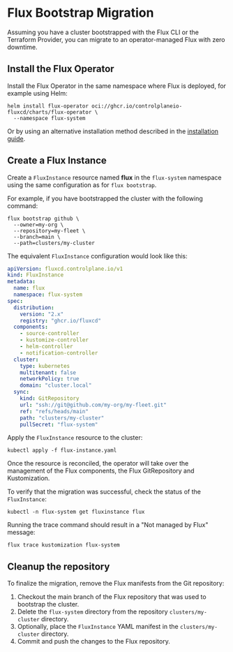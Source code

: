 # Flux Bootstrap Migration

Assuming you have a cluster bootstrapped with the Flux CLI or the Terraform Provider,
you can migrate to an operator-managed Flux with zero downtime.

## Install the Flux Operator

Install the Flux Operator in the same namespace where Flux is deployed, for example using Helm:

```shell
helm install flux-operator oci://ghcr.io/controlplaneio-fluxcd/charts/flux-operator \
  --namespace flux-system
```

Or by using an alternative installation method described in the [installation guide](install.md).

## Create a Flux Instance

Create a `FluxInstance` resource named **flux** in the `flux-system` namespace using
the same configuration as for `flux bootstrap`. 

For example, if you have bootstrapped the cluster with the following command:

```shell
flux bootstrap github \
  --owner=my-org \
  --repository=my-fleet \
  --branch=main \
  --path=clusters/my-cluster
```

The equivalent `FluxInstance` configuration would look like this:

```yaml
apiVersion: fluxcd.controlplane.io/v1
kind: FluxInstance
metadata:
  name: flux
  namespace: flux-system
spec:
  distribution:
    version: "2.x"
    registry: "ghcr.io/fluxcd"
  components:
    - source-controller
    - kustomize-controller
    - helm-controller
    - notification-controller
  cluster:
    type: kubernetes
    multitenant: false
    networkPolicy: true
    domain: "cluster.local"
  sync:
    kind: GitRepository
    url: "ssh://git@github.com/my-org/my-fleet.git"
    ref: "refs/heads/main"
    path: "clusters/my-cluster"
    pullSecret: "flux-system"
```

Apply the `FluxInstance` resource to the cluster:

```shell
kubectl apply -f flux-instance.yaml
```

Once the resource is reconciled, the operator will take over the management of the Flux components,
the Flux GitRepository and Kustomization.

To verify that the migration was successful, check the status of the `FluxInstance`:

```shell
kubectl -n flux-system get fluxinstance flux
```

Running the trace command should result in a "Not managed by Flux" message:

```shell
flux trace kustomization flux-system
```

## Cleanup the repository

To finalize the migration, remove the Flux manifests from the Git repository:

1. Checkout the main branch of the Flux repository that was used to bootstrap the cluster.
2. Delete the `flux-system` directory from the repository `clusters/my-cluster` directory.
3. Optionally, place the `FluxInstance` YAML manifest in the `clusters/my-cluster` directory.
4. Commit and push the changes to the Flux repository.

